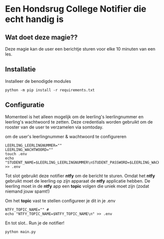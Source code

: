 # Een Hondsrug College Notifier die echt handig is

## Wat doet deze magie??

Deze magie kan de user een berichtje sturen voor elke 10 minuten van een les.

## Installatie

Installeer de benodigde modules

```
python -m pip install -r requirements.txt

```


## Configuratie

Momenteel is het alleen mogelijk om de leerling's leerlingnummer en leerling's wachtwoord te zetten. Deze credentials worden gebruikt om de rooster van de user te verzamelen via somtoday.

om de user's leerlingnummer & wachtwoord te configureren

```
LEERLING_LEERLINGNUMMER=""
LEERLING_WACHTWOORD=""
touch .env
echo "STUDENT_NAME=$LEERLING_LEERLINGNUMMER\nSTUDENT_PASSWORD=$LEERLING_WACHTWOORD\n" >> .env
```

Tot slot gebruikt deze notifier **ntfy** om de bericht te sturen. 
Omdat het **ntfy** gebruikt moet de leerling op zijn apparaat de **ntfy** applicatie hebben.
De leerling moet in de **ntfy** app een **topic** volgen die uniek moet zijn (zodat niemand jouw spamt!)


Om het **topic** vast te stellen configureer je dit in je .env

```
NTFY_TOPIC_NAME="" # 
echo "NTFY_TOPIC_NAME=$NTFY_TOPIC_NAME\n" >> .env
```

En tot slot.. Run je de notifier!
```
python main.py
```

